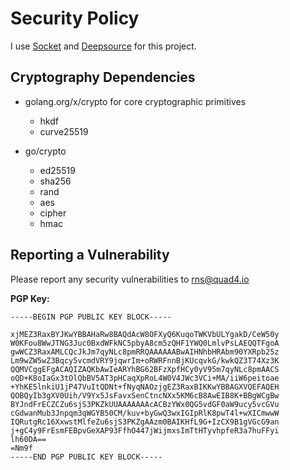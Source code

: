 # Security Policy

I use [Socket](https://socket.dev/) and [Deepsource](https://deepsource.com/) for this project.

## Cryptography Dependencies

- golang.org/x/crypto for core cryptographic primitives
  - hkdf
  - curve25519

- go/crypto
  - ed25519
  - sha256
  - rand
  - aes
  - cipher
  - hmac

## Reporting a Vulnerability

Please report any security vulnerabilities to [rns@quad4.io](mailto:rns@quad4.io)

**PGP Key:**

```
-----BEGIN PGP PUBLIC KEY BLOCK-----

xjMEZ3RaxBYJKwYBBAHaRw8BAQdAcW8OFXyQ6KuqoTWKVbULYgakD/CeW50y
W0KFou8WwJTNG3Juc0BxdWFkNC5pbyA8cm5zQHF1YWQ0LmlvPsLAEQQTFgoA
gwWCZ3RaxAMLCQcJkJm7qyNLc8pmRRQAAAAAABwAIHNhbHRAbm90YXRpb25z
Lm9wZW5wZ3Bqcy5vcmdVRY9jqwrIm+oRWRFnnBjKUcqvkG/kwkQZ3T74Xz3K
QQMVCggEFgACAQIZAQKbAwIeARYhBG62BFzXpfHCy0yV95m7qyNLc8pmAACS
oQD+K8oIaGx3tOlQbBV5AT3pHCaqXpRoL4W0V4JWc3VCi+MA/iiW6peitoae
+YhKE5lnkiU1jP47VuItQDNt+fNyqNAOzjgEZ3RaxBIKKwYBBAGXVQEFAQEH
QOBQyIb3gXV0Uih/V9Yx5JsFavxSenCtncNXx5KM6cB8AwEIB8K+BBgWCgBw
BYJndFrECZCZu6sjS3PKZkUUAAAAAAAcACBzYWx0QG5vdGF0aW9ucy5vcGVu
cGdwanMub3Jnpqm3qWGYB50CM/kuv+byGwQ3wxIGIpRlK8pwT4l+wXICmwwW
IQRutgRc16XxwstMlfeZu6sjS3PKZgAAzm0BAIKHfL9G+IzCX9B1gVGcG9an
j+gC4y9FrEsmFEBpvGeXAP93FfhO447jWijmxsImTtHTyvhpfeR3a7huFFyi
lh60DA==
=Nm9f
-----END PGP PUBLIC KEY BLOCK-----
```


